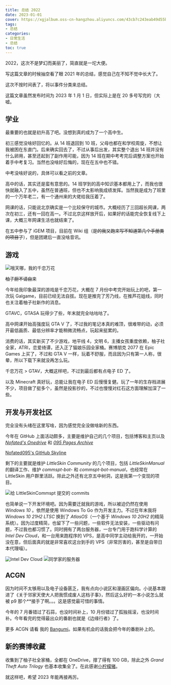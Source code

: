 ```yaml
---
title: 总结 2022
date: 2023-01-01
cover: https://xgjalbum.oss-cn-hangzhou.aliyuncs.com/43cb7c243eab49d55b481gb8/5A771742-9A25-11ED-9750-40F02F6F7A43.png
tags:
- 总结
categories:
- 日常生活
- 总结
toc: true
---
```

2022，这次不是梦幻而美丽了，简直就是一坨大便。
<!--more-->

写这篇文章的时候抽空看了眼 2021 年的总结，感觉自己在不知不觉中长大了。

这次不按时间表了，将以事件分类来总结。

这篇文章虽然发布时间为 2023 年 1 月 1 日，但实际上是在 20 多号写完的（大嘘。

## 学业

最重要的也就是初升高了吧。没想到真的成为了一个高中生。

初三感觉没啥好回忆的。从 14 班退回到 10 班，父母也都在和学校周旋，不想让我被困在东直门。后来确实回去了，不过从事后出发，其实整个退出 14 班并没有什么卵用，甚至还起到了副作用可能，因为 14 班在期中考考完后调整方案也开始着手中考复习。当然也没啥好后悔的，现在在五中也不错。

中考没啥好说的，具体可以看之前的文章。

高中的话，其实还是蛮有意思的。14 班学到的高中知识基本都用上了，而我也很快就融入了五中，虽然在普通班，但也不太影响我成绩发挥。当然我是成为了班里的一个万年老二，有一个通州来的大佬给我压着了。

网课的话，只能说北京确实是一个比较保守的城市。大概经历了三回超长网课，两次在初三，还有一回在高一。不过北京这样放开后，如果好的话能完全恢复线下上课，大概三年网课生活也就结束了。

在五中参与了 iGEM 项目，目前在 Wiki 组（~~是的我又跑来写不知道第几个手册类的项目了~~），但是团建后一直没啥音讯。

## 游戏

![哦天哪，我的千恋万花](https://xgjalbum.oss-cn-hangzhou.aliyuncs.com/43cb7c243eab49d55b481gb8/59E33BB4-9A25-11ED-B028-40F02F6F7A43.jpg)

~~柚子厨不请自来~~

今年给我印象最深的游戏是千恋万花，大概在 7 月份中考完开始玩上的吧，第一次玩 Galgame，目前已经无法自拔。现在是推完了芳乃线，在推芦花姐线，同时也关注着柚子社新作的消息。

GTAVC，GTASA 玩得少了些，年末就完全咕咕咕了。

高中网课开始高强度玩 GTA V 了，不过我的笔记本真的难顶，很难带的动，必须开最低画质、最低分辨率才能稍微流畅点，玩起来挺累的。

消费的话，其实新买了不少游戏，地平线 4，文明 6，主播女孩重度依赖，柚子社全家，ATRI，恋爱绮谭，还入正了猫娘乐园全家桶。赛博朋克 2077 在 Epic Games 上买了，不过和 GTA V 一样，玩着不舒服，而且因为只有第一人称，很晕，所以下载下来就没再怎么玩。

千恋万花 > GTAV，大概这样吧，不过到最后都有点电子 ED 了。

以及 Minecraft 真好玩，总能让我在电子 ED 后慢慢复健。玩了一年的生存档进展不少，项目做了挺多个，虽然是投影抄的，不过也慢慢对红石这方面理解加深了一些。

## 开发与开发社区

完全没有头绪在这里写啥，因为感觉完全没做啥新的东西。

今年在 GitHub 上面活动颇多，主要是维护自己的几个项目，包括博客和主页以及 [*Nofated's Onedrive*](https://od.nofated.win) 和 [*095 Pages Archive*](https://9595095.xyz)

[Nofated095's GitHub Skyline](https://skyline.github.com/Nofated095/2022)

剩下的主要就是维护 *LittleSkin Community* 的几个项目，包括 _LittleSkinManual_ 的翻译工作、维护 _commspt-bot-_ 和 *commspt-bot-manual*，也经常在 LittleSkin 用户群里活跃。除此之外还有北京五中树洞，这是我第一个变现的项目。

![给 LittleSkinCommspt 提交的 commits](https://xgjalbum.oss-cn-hangzhou.aliyuncs.com/43cb7c243eab49d55b481gb8/5A28D045-9A25-11ED-A96F-40F02F6F7A43.png)

也简单说一下开发环境吧。因为需要迁就我的游戏，所以被迫仍然在使用 *Windows 10* 。依然是使用 Windows To Go 作为开发主力。不过在年末我将 _Windows 10 21H2 LTSC_ 换到了 _AtlasOS_（一个基于 _Windows 10 20H2_ 的精简系统）。因为过度精简，也留下了一些问题，一些软件无法安装，一些驱动有问题，不过我也都习惯了。同时拥有了两台服务器，一台专门用于跑科学计算的 _Intel Dev Cloud_，和一台用来跑程序的 VPS，是高中同学主动给我开的，一开始没在意，但后面真的就是非常喜欢这台到手的 VPS（非常厉害的，甚至是自带日本代理喵）。

![Intel Dev Cloud](https://xgjalbum.oss-cn-hangzhou.aliyuncs.com/43cb7c243eab49d55b481gb8/5A3AF8B6-9A25-11ED-830A-40F02F6F7A43.png)
![同学家的服务器](https://xgjalbum.oss-cn-hangzhou.aliyuncs.com/43cb7c243eab49d55b481gb8/5A4F4408-9A25-11ED-963A-40F02F6F7A43.png)

## ACGN

因为时间不太够用以及电子设备匮乏，我有点向小说区和漫画区偏向。小说基本跟进了《关于邻家天使大人把我惯成废人这档子事》，然后这么好的一本小说怎么就被 p9 那个**接手了啊。。。这是感觉最可惜的事情。

今年的 7 月番错过了石蒜，也没时间补上，10 月份错过了孤独摇滚，也没时间补。今年看完的觉得最出众的番剧也就是《边缘行者》了。

更多 ACGN 请看 我的 [Bangumi](https://bgm.tv/user/nofated)。如果有机会的话我会把今年的番剧补上的。

## 新的赛博收藏

收集到了柚子社全家桶，全都在 OneDrive，撑了得有 100 GB，除此之外 _Grand Theft Auto Trilogy_ 也基本收集全了。在此感谢[小柠檬猪](https://www.lemonpig.cn/)。

就这样吧，希望 2023 年能再接再厉。
